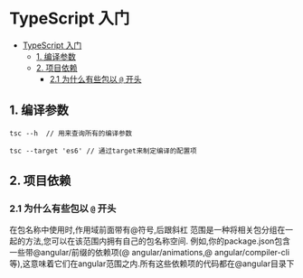 # TypeScript 入门

<!-- @import "[TOC]" {cmd="toc" depthFrom=1 depthTo=6 orderedList=false} -->

<!-- code_chunk_output -->

- [TypeScript 入门](#typescript-入门)
  - [1. 编译参数](#1-编译参数)
  - [2. 项目依赖](#2-项目依赖)
    - [2.1 为什么有些包以 ``@`` 开头](#21-为什么有些包以-开头)

<!-- /code_chunk_output -->


## 1. 编译参数

```
tsc --h  // 用来查询所有的编译参数

tsc --target 'es6' // 通过target来制定编译的配置项

```

## 2. 项目依赖

### 2.1 为什么有些包以 ``@`` 开头

在包名称中使用时,作用域前面带有@符号,后跟斜杠
范围是一种将相关包分组在一起的方法,您可以在该范围内拥有自己的包名称空间.
例如,你的package.json包含一些带@angular/前缀的依赖项(@ angular/animations,@ angular/compiler-cli等),这意味着它们在angular范围之内.所有这些依赖项的代码都在@angular目录下